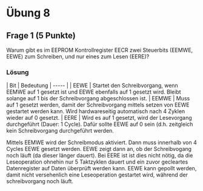 # Übung 8
## Frage 1 (5 Punkte)

Warum gibt es im EEPROM Kontrollregister EECR zwei Steuerbits (EEMWE, EEWE) zum Schreiben, und nur eines zum Lesen (EERE)?

### Lösung

| Bit   | Bedeutung
| ----- | 
| EEWE  | Startet den Schreibvorgang, wenn EEMWE auf 1 gesetzt ist und EEWE ebenfalls auf 1 gesetzt wird. Bleibt solange auf 1 bis der Schreibvorgang abgeschlossen ist.
| EEMWE | Muss auf 1 gesetzt werden, damit der Schreibvorgang mittels setzen von EEWE gestartet werden kann. Wird hardwareseitig automatisch nach 4 Zyklen wieder auf 0 gesetzt.
| EERE  | Wird es auf 1 gesetzt, wird der Lesevorgang durchgeführt (Dauer: 1 Cycle). Dafür sollte EEWE auf 0 sein (d.h. zeitgleich kein Schreibvorgang durchgeführt werden. 

Mittels EEMWE wird der Schreibmodus aktiviert. Dann muss innerhalb von 4 Cycles EEWE gesetzt werden. EEWE zeigt dann an, ob der Schreibvogang noch läuft (da dieser länger dauert). Bei EERE ist ist dies nicht nötig, da die Leseoperation ohnehin nur 5 Taktzyklen dauert und ein zuvor gecleartes Datenregister auf Daten überprüft werden kann. EEWE kann gepollt werden, damit nicht versehenlich eine Leseoperation gestartet wird, während der schreibvorgang noch läuft. 
